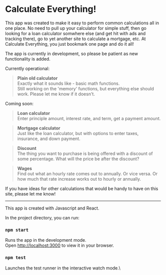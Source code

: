 # Calculate Everything!

This app was created to make it easy to perform common calculations all in one place. No need to pull up your calculator for simple stuff, then go looking for a loan calculator somwhere else (and get hit with ads and tracking there), go to yet another site to calculate a mortgage, etc. At Calculate Everything, you just bookmark one page and do it all!

The app is currently in development, so please be patient as new functionality is added. 

Currently operational:
> **Plain old calculator**<br>
> Exactly what it sounds like - basic math functions.<br>
> Still working on the 'memory' functions, but everything else should work. Please let me know if it doesn't.

Coming soon:
> **Loan calculator**<br>
> Enter principle amount, interest rate, and term, get a payment amount.

>**Mortgage calculator**<br>
>Just like the loan calculator, but with options to enter taxes, insurance, and down payment.

>**Discount**<br>
> The thing you want to purchase is being offered with a discount of some percentage. What will the price be after the discount?

>**Wages**<br>
>Find out what an hourly rate comes out to annually. Or vice versa. Or how much that rate increase works out to hourly or annually.

If you have ideas for other calculations that would be handy to have on this site, please let me know!

***
This app is created with Javascript and React.

In the project directory, you can run:

### `npm start`

Runs the app in the development mode.\
Open [http://localhost:3000](http://localhost:3000) to view it in your browser.

### `npm test`

Launches the test runner in the interactive watch mode.\


